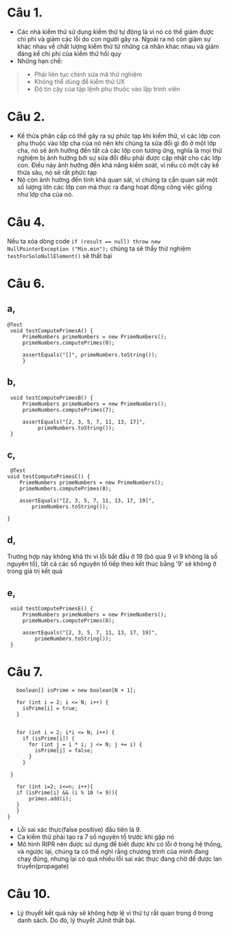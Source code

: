 # Câu 1. 
- Các nhà kiểm thử sử dụng kiểm thử tự động là vì nó có thể giảm được chi phí và giảm các lỗi do con người gây ra. Ngoài ra nó còn giảm sự khác nhau về chất lượng kiểm thử từ những cá nhân khác nhau và giảm đáng kể chi phí của kiểm thử hồi quy
- Những hạn chế:
 >-  Phải liên tục chỉnh sửa mã thử nghiệm
 > - Không thể dùng để kiểm thử UX
 > - Độ tin cậy của tập lệnh phụ thuộc vào lập trình viên

# Câu 2. 
- Kế thừa phân cấp có thể gây ra sự phức tạp khi kiểm thử, vì các lớp con phụ thuộc vào lớp cha của nó nên khi chúng ta sửa đổi gì đó ở một lớp cha, nó sẽ ảnh hưởng đến tất cả các lớp con tương ứng, nghĩa là mọi thử nghiệm bị ảnh hưởng bởi sự sửa đổi đều phải được cập nhật cho các lớp con. Điều này ảnh hưởng đến khả năng kiểm soát, vì nếu có một cây kế thừa sâu, nó sẽ rất phức tạp
- Nó còn ảnh hưởng đến tính khả quan sát, vì chúng ta cần quan sát một số lượng lớn các lớp con mà thực ra đang hoạt động công việc giống như lớp cha của nó. 

# Câu 4.
Nếu ta xóa dòng code 
 `if (result == null) throw new NullPointerException ("Min.min");`
chúng ta sẽ thấy thử nghiệm `testForSoloNullElement()` sẽ thất bại

# Câu 6.
## a,
```
@Test
 void testComputePrimesA() {
     PrimeNumbers primeNumbers = new PrimeNumbers();
     primeNumbers.computePrimes(0);
 
     assertEquals("[]", primeNumbers.toString());
     }
```
## b,
```@Test
 void testComputePrimesB() {
     PrimeNumbers primeNumbers = new PrimeNumbers();
     primeNumbers.computePrimes(7);
 
     assertEquals("[2, 3, 5, 7, 11, 13, 17]",
          primeNumbers.toString());
 } 
 ```
 ## c,
 ```
  @Test
 void testComputePrimesC() {
     PrimeNumbers primeNumbers = new PrimeNumbers();
     primeNumbers.computePrimes(8);
 
     assertEquals("[2, 3, 5, 7, 11, 13, 17, 19]", 
         primeNumbers.toString());

}
```

## d, 
Trường hợp này không khả thi vì lỗi bắt đầu ở 19 (bỏ qua 9 vì 9 không là số nguyên tố), tất cả các số nguyên tố tiếp theo kết thúc bằng '9' sẽ không ở trong giá trị kết quả

## e,
``` @Test
 void testComputePrimesE() {
     PrimeNumbers primeNumbers = new PrimeNumbers();
     primeNumbers.computePrimes(8);
 
     assertEquals("[2, 3, 5, 7, 11, 13, 17, 19]",
         primeNumbers.toString());
 } 
 ```
 
 # Câu 7.
 ```public void computePrimes(int n){
    boolean[] isPrime = new boolean[N + 1];
    
    for (int i = 2; i <= N; i++) {
      isPrime[i] = true;
    }
 
    
    for (int i = 2; i*i <= N; i++) {
      if (isPrime[i]) {
        for (int j = i * i; j <= N; j += i) {
          isPrime[j] = false;
        }
      }
  
  }

    for (int i=2; i<=n; i++){
 	if (isPrime[i] && (i % 10 != 9)){
  		primes.add(i);
	}
    }
}
```
- Lỗi sai xác thực(false positive) đầu tiên là 9.
- Ca kiểm thử phải tạo ra 7 số nguyên tố trước khi gặp nó
- Mô hình RIPR nên được sử dụng để biết được khi có lỗi ở trong hệ thống, và ngược lại, chúng ta có thể nghĩ rằng chương trình của mình đang chạy đúng, nhưng lại có quá nhiều lỗi sai xác thực đang chờ để được lan truyền(propagate) 
 
 # Câu 10.
 - Lý thuyết kết quả này sẽ không hợp lệ vì thứ tự rất quan trọng ở trong danh sách. Do đó, lý thuyết JUnit thất bại.
